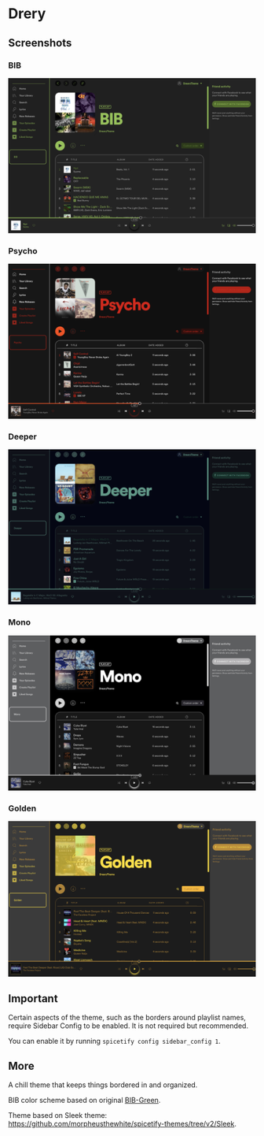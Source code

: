 # Drery

## Screenshots

### BIB
![BIB Screenshot](bib.png)

### Psycho
![Psycho Screenshot](psycho.png)

### Deeper
![Deeper Screenshot](deeper.png)

### Mono
![Mono Screenshot](mono.png)

### Golden
![Golden Screenshot](golden.png)

## Important
Certain aspects of the theme, such as the borders around playlist names, require Sidebar Config to be enabled. It is not required but recommended.

You can enable it by running `spicetify config sidebar_config 1`.

## More

A chill theme that keeps things bordered in and organized.

BIB color scheme based on original [BIB-Green](https://github.com/morpheusthewhite/spicetify-themes/tree/master/BIB-Green).

Theme based on Sleek theme: https://github.com/morpheusthewhite/spicetify-themes/tree/v2/Sleek.

